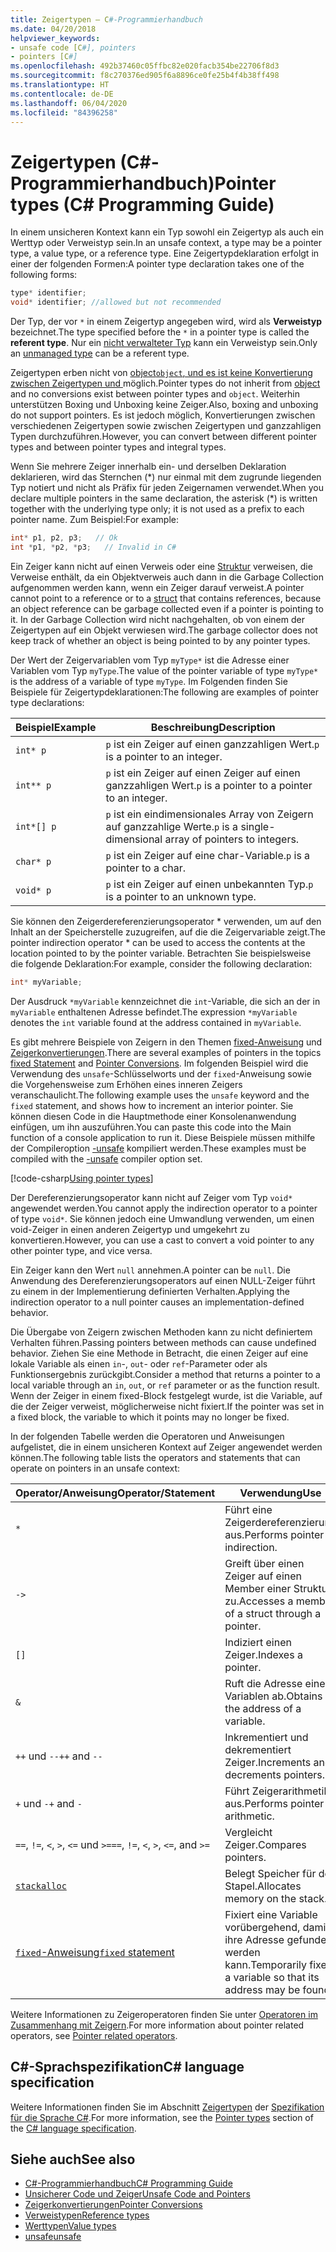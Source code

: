 ```yaml
---
title: Zeigertypen – C#-Programmierhandbuch
ms.date: 04/20/2018
helpviewer_keywords:
- unsafe code [C#], pointers
- pointers [C#]
ms.openlocfilehash: 492b37460c05ffbc82e020facb354be22706f8d3
ms.sourcegitcommit: f8c270376ed905f6a8896ce0fe25b4f4b38ff498
ms.translationtype: HT
ms.contentlocale: de-DE
ms.lasthandoff: 06/04/2020
ms.locfileid: "84396258"
---
```

# <a name="pointer-types-c-programming-guide"></a><span data-ttu-id="8afc4-102">Zeigertypen (C#-Programmierhandbuch)</span><span class="sxs-lookup"><span data-stu-id="8afc4-102">Pointer types (C# Programming Guide)</span></span>

<span data-ttu-id="8afc4-103">In einem unsicheren Kontext kann ein Typ sowohl ein Zeigertyp als auch ein Werttyp oder Verweistyp sein.</span><span class="sxs-lookup"><span data-stu-id="8afc4-103">In an unsafe context, a type may be a pointer type, a value type, or a reference type.</span></span> <span data-ttu-id="8afc4-104">Eine Zeigertypdeklaration erfolgt in einer der folgenden Formen:</span><span class="sxs-lookup"><span data-stu-id="8afc4-104">A pointer type declaration takes one of the following forms:</span></span>

``` csharp
type* identifier;
void* identifier; //allowed but not recommended
```

<span data-ttu-id="8afc4-105">Der Typ, der vor `*` in einem Zeigertyp angegeben wird, wird als **Verweistyp** bezeichnet.</span><span class="sxs-lookup"><span data-stu-id="8afc4-105">The type specified before the `*` in a pointer type is called the **referent type**.</span></span> <span data-ttu-id="8afc4-106">Nur ein [nicht verwalteter Typ](../../language-reference/builtin-types/unmanaged-types.md) kann ein Verweistyp sein.</span><span class="sxs-lookup"><span data-stu-id="8afc4-106">Only an [unmanaged type](../../language-reference/builtin-types/unmanaged-types.md) can be a referent type.</span></span>

<span data-ttu-id="8afc4-107">Zeigertypen erben nicht von [object`object`, und es ist keine Konvertierung zwischen Zeigertypen und ](../../language-reference/builtin-types/reference-types.md) möglich.</span><span class="sxs-lookup"><span data-stu-id="8afc4-107">Pointer types do not inherit from [object](../../language-reference/builtin-types/reference-types.md) and no conversions exist between pointer types and `object`.</span></span> <span data-ttu-id="8afc4-108">Weiterhin unterstützen Boxing und Unboxing keine Zeiger.</span><span class="sxs-lookup"><span data-stu-id="8afc4-108">Also, boxing and unboxing do not support pointers.</span></span> <span data-ttu-id="8afc4-109">Es ist jedoch möglich, Konvertierungen zwischen verschiedenen Zeigertypen sowie zwischen Zeigertypen und ganzzahligen Typen durchzuführen.</span><span class="sxs-lookup"><span data-stu-id="8afc4-109">However, you can convert between different pointer types and between pointer types and integral types.</span></span>

<span data-ttu-id="8afc4-110">Wenn Sie mehrere Zeiger innerhalb ein- und derselben Deklaration deklarieren, wird das Sternchen (\*) nur einmal mit dem zugrunde liegenden Typ notiert und nicht als Präfix für jeden Zeigernamen verwendet.</span><span class="sxs-lookup"><span data-stu-id="8afc4-110">When you declare multiple pointers in the same declaration, the asterisk (\*) is written together with the underlying type only; it is not used as a prefix to each pointer name.</span></span> <span data-ttu-id="8afc4-111">Zum Beispiel:</span><span class="sxs-lookup"><span data-stu-id="8afc4-111">For example:</span></span>

```csharp
int* p1, p2, p3;   // Ok
int *p1, *p2, *p3;   // Invalid in C#
```

<span data-ttu-id="8afc4-112">Ein Zeiger kann nicht auf einen Verweis oder eine [Struktur](../../language-reference/builtin-types/struct.md) verweisen, die Verweise enthält, da ein Objektverweis auch dann in die Garbage Collection aufgenommen werden kann, wenn ein Zeiger darauf verweist.</span><span class="sxs-lookup"><span data-stu-id="8afc4-112">A pointer cannot point to a reference or to a [struct](../../language-reference/builtin-types/struct.md) that contains references, because an object reference can be garbage collected even if a pointer is pointing to it.</span></span> <span data-ttu-id="8afc4-113">In der Garbage Collection wird nicht nachgehalten, ob von einem der Zeigertypen auf ein Objekt verwiesen wird.</span><span class="sxs-lookup"><span data-stu-id="8afc4-113">The garbage collector does not keep track of whether an object is being pointed to by any pointer types.</span></span>

<span data-ttu-id="8afc4-114">Der Wert der Zeigervariablen vom Typ `myType*` ist die Adresse einer Variablen vom Typ `myType`.</span><span class="sxs-lookup"><span data-stu-id="8afc4-114">The value of the pointer variable of type `myType*` is the address of a variable of type `myType`.</span></span> <span data-ttu-id="8afc4-115">Im Folgenden finden Sie Beispiele für Zeigertypdeklarationen:</span><span class="sxs-lookup"><span data-stu-id="8afc4-115">The following are examples of pointer type declarations:</span></span>

|<span data-ttu-id="8afc4-116">Beispiel</span><span class="sxs-lookup"><span data-stu-id="8afc4-116">Example</span></span>|<span data-ttu-id="8afc4-117">Beschreibung</span><span class="sxs-lookup"><span data-stu-id="8afc4-117">Description</span></span>|
|-------------|-----------------|
|`int* p`|<span data-ttu-id="8afc4-118">`p` ist ein Zeiger auf einen ganzzahligen Wert.</span><span class="sxs-lookup"><span data-stu-id="8afc4-118">`p` is a pointer to an integer.</span></span>|
|`int** p`|<span data-ttu-id="8afc4-119">`p` ist ein Zeiger auf einen Zeiger auf einen ganzzahligen Wert.</span><span class="sxs-lookup"><span data-stu-id="8afc4-119">`p` is a pointer to a pointer to an integer.</span></span>|
|`int*[] p`|<span data-ttu-id="8afc4-120">`p` ist ein eindimensionales Array von Zeigern auf ganzzahlige Werte.</span><span class="sxs-lookup"><span data-stu-id="8afc4-120">`p` is a single-dimensional array of pointers to integers.</span></span>|
|`char* p`|<span data-ttu-id="8afc4-121">`p` ist ein Zeiger auf eine char-Variable.</span><span class="sxs-lookup"><span data-stu-id="8afc4-121">`p` is a pointer to a char.</span></span>|
|`void* p`|<span data-ttu-id="8afc4-122">`p` ist ein Zeiger auf einen unbekannten Typ.</span><span class="sxs-lookup"><span data-stu-id="8afc4-122">`p` is a pointer to an unknown type.</span></span>|

<span data-ttu-id="8afc4-123">Sie können den Zeigerdereferenzierungsoperator \* verwenden, um auf den Inhalt an der Speicherstelle zuzugreifen, auf die die Zeigervariable zeigt.</span><span class="sxs-lookup"><span data-stu-id="8afc4-123">The pointer indirection operator \* can be used to access the contents at the location pointed to by the pointer variable.</span></span> <span data-ttu-id="8afc4-124">Betrachten Sie beispielsweise die folgende Deklaration:</span><span class="sxs-lookup"><span data-stu-id="8afc4-124">For example, consider the following declaration:</span></span>

```csharp
int* myVariable;
```

<span data-ttu-id="8afc4-125">Der Ausdruck `*myVariable` kennzeichnet die `int`-Variable, die sich an der in `myVariable` enthaltenen Adresse befindet.</span><span class="sxs-lookup"><span data-stu-id="8afc4-125">The expression `*myVariable` denotes the `int` variable found at the address contained in `myVariable`.</span></span>

<span data-ttu-id="8afc4-126">Es gibt mehrere Beispiele von Zeigern in den Themen [fixed-Anweisung](../../language-reference/keywords/fixed-statement.md) und [Zeigerkonvertierungen](./pointer-conversions.md).</span><span class="sxs-lookup"><span data-stu-id="8afc4-126">There are several examples of pointers in the topics [fixed Statement](../../language-reference/keywords/fixed-statement.md) and [Pointer Conversions](./pointer-conversions.md).</span></span> <span data-ttu-id="8afc4-127">Im folgenden Beispiel wird die Verwendung des `unsafe`-Schlüsselworts und der `fixed`-Anweisung sowie die Vorgehensweise zum Erhöhen eines inneren Zeigers veranschaulicht.</span><span class="sxs-lookup"><span data-stu-id="8afc4-127">The following example uses the `unsafe` keyword and the `fixed` statement, and shows how to increment an interior pointer.</span></span>  <span data-ttu-id="8afc4-128">Sie können diesen Code in die Hauptmethode einer Konsolenanwendung einfügen, um ihn auszuführen.</span><span class="sxs-lookup"><span data-stu-id="8afc4-128">You can paste this code into the Main function of a console application to run it.</span></span> <span data-ttu-id="8afc4-129">Diese Beispiele müssen mithilfe der Compileroption [-unsafe](../../language-reference/compiler-options/unsafe-compiler-option.md) kompiliert werden.</span><span class="sxs-lookup"><span data-stu-id="8afc4-129">These examples must be compiled with the [-unsafe](../../language-reference/compiler-options/unsafe-compiler-option.md) compiler option set.</span></span>

[!code-csharp[Using pointer types](snippets/FixedKeywordExamples.cs#5)]

<span data-ttu-id="8afc4-130">Der Dereferenzierungsoperator kann nicht auf Zeiger vom Typ `void*` angewendet werden.</span><span class="sxs-lookup"><span data-stu-id="8afc4-130">You cannot apply the indirection operator to a pointer of type `void*`.</span></span> <span data-ttu-id="8afc4-131">Sie können jedoch eine Umwandlung verwenden, um einen void-Zeiger in einen anderen Zeigertyp und umgekehrt zu konvertieren.</span><span class="sxs-lookup"><span data-stu-id="8afc4-131">However, you can use a cast to convert a void pointer to any other pointer type, and vice versa.</span></span>

<span data-ttu-id="8afc4-132">Ein Zeiger kann den Wert `null` annehmen.</span><span class="sxs-lookup"><span data-stu-id="8afc4-132">A pointer can be `null`.</span></span> <span data-ttu-id="8afc4-133">Die Anwendung des Dereferenzierungsoperators auf einen NULL-Zeiger führt zu einem in der Implementierung definierten Verhalten.</span><span class="sxs-lookup"><span data-stu-id="8afc4-133">Applying the indirection operator to a null pointer causes an implementation-defined behavior.</span></span>

<span data-ttu-id="8afc4-134">Die Übergabe von Zeigern zwischen Methoden kann zu nicht definiertem Verhalten führen.</span><span class="sxs-lookup"><span data-stu-id="8afc4-134">Passing pointers between methods can cause undefined behavior.</span></span> <span data-ttu-id="8afc4-135">Ziehen Sie eine Methode in Betracht, die einen Zeiger auf eine lokale Variable als einen `in`-, `out`- oder `ref`-Parameter oder als Funktionsergebnis zurückgibt.</span><span class="sxs-lookup"><span data-stu-id="8afc4-135">Consider a method that returns a pointer to a local variable through an `in`, `out`, or `ref` parameter or as the function result.</span></span> <span data-ttu-id="8afc4-136">Wenn der Zeiger in einem fixed-Block festgelegt wurde, ist die Variable, auf die der Zeiger verweist, möglicherweise nicht fixiert.</span><span class="sxs-lookup"><span data-stu-id="8afc4-136">If the pointer was set in a fixed block, the variable to which it points may no longer be fixed.</span></span>

<span data-ttu-id="8afc4-137">In der folgenden Tabelle werden die Operatoren und Anweisungen aufgelistet, die in einem unsicheren Kontext auf Zeiger angewendet werden können.</span><span class="sxs-lookup"><span data-stu-id="8afc4-137">The following table lists the operators and statements that can operate on pointers in an unsafe context:</span></span>

|<span data-ttu-id="8afc4-138">Operator/Anweisung</span><span class="sxs-lookup"><span data-stu-id="8afc4-138">Operator/Statement</span></span>|<span data-ttu-id="8afc4-139">Verwendung</span><span class="sxs-lookup"><span data-stu-id="8afc4-139">Use</span></span>|
|-------------------------|---------|
|`*`|<span data-ttu-id="8afc4-140">Führt eine Zeigerdereferenzierung aus.</span><span class="sxs-lookup"><span data-stu-id="8afc4-140">Performs pointer indirection.</span></span>|
|`->`|<span data-ttu-id="8afc4-141">Greift über einen Zeiger auf einen Member einer Struktur zu.</span><span class="sxs-lookup"><span data-stu-id="8afc4-141">Accesses a member of a struct through a pointer.</span></span>|
|`[]`|<span data-ttu-id="8afc4-142">Indiziert einen Zeiger.</span><span class="sxs-lookup"><span data-stu-id="8afc4-142">Indexes a pointer.</span></span>|
|`&`|<span data-ttu-id="8afc4-143">Ruft die Adresse einer Variablen ab.</span><span class="sxs-lookup"><span data-stu-id="8afc4-143">Obtains the address of a variable.</span></span>|
|<span data-ttu-id="8afc4-144">`++` und `--`</span><span class="sxs-lookup"><span data-stu-id="8afc4-144">`++` and `--`</span></span>|<span data-ttu-id="8afc4-145">Inkrementiert und dekrementiert Zeiger.</span><span class="sxs-lookup"><span data-stu-id="8afc4-145">Increments and decrements pointers.</span></span>|
|<span data-ttu-id="8afc4-146">`+` und `-`</span><span class="sxs-lookup"><span data-stu-id="8afc4-146">`+` and `-`</span></span>|<span data-ttu-id="8afc4-147">Führt Zeigerarithmetik aus.</span><span class="sxs-lookup"><span data-stu-id="8afc4-147">Performs pointer arithmetic.</span></span>|
|<span data-ttu-id="8afc4-148">`==`, `!=`, `<`, `>`, `<=` und `>=`</span><span class="sxs-lookup"><span data-stu-id="8afc4-148">`==`, `!=`, `<`, `>`, `<=`, and `>=`</span></span>|<span data-ttu-id="8afc4-149">Vergleicht Zeiger.</span><span class="sxs-lookup"><span data-stu-id="8afc4-149">Compares pointers.</span></span>|
|[`stackalloc`](../../language-reference/operators/stackalloc.md)|<span data-ttu-id="8afc4-150">Belegt Speicher für den Stapel.</span><span class="sxs-lookup"><span data-stu-id="8afc4-150">Allocates memory on the stack.</span></span>|
|[<span data-ttu-id="8afc4-151">`fixed`-Anweisung</span><span class="sxs-lookup"><span data-stu-id="8afc4-151">`fixed` statement</span></span>](../../language-reference/keywords/fixed-statement.md)|<span data-ttu-id="8afc4-152">Fixiert eine Variable vorübergehend, damit ihre Adresse gefunden werden kann.</span><span class="sxs-lookup"><span data-stu-id="8afc4-152">Temporarily fixes a variable so that its address may be found.</span></span>|

<span data-ttu-id="8afc4-153">Weitere Informationen zu Zeigeroperatoren finden Sie unter [Operatoren im Zusammenhang mit Zeigern](../../language-reference/operators/pointer-related-operators.md).</span><span class="sxs-lookup"><span data-stu-id="8afc4-153">For more information about pointer related operators, see [Pointer related operators](../../language-reference/operators/pointer-related-operators.md).</span></span>

## <a name="c-language-specification"></a><span data-ttu-id="8afc4-154">C#-Sprachspezifikation</span><span class="sxs-lookup"><span data-stu-id="8afc4-154">C# language specification</span></span>

<span data-ttu-id="8afc4-155">Weitere Informationen finden Sie im Abschnitt [Zeigertypen](~/_csharplang/spec/unsafe-code.md#pointer-types) der [Spezifikation für die Sprache C#](~/_csharplang/spec/introduction.md).</span><span class="sxs-lookup"><span data-stu-id="8afc4-155">For more information, see the [Pointer types](~/_csharplang/spec/unsafe-code.md#pointer-types) section of the [C# language specification](~/_csharplang/spec/introduction.md).</span></span>

## <a name="see-also"></a><span data-ttu-id="8afc4-156">Siehe auch</span><span class="sxs-lookup"><span data-stu-id="8afc4-156">See also</span></span>

- [<span data-ttu-id="8afc4-157">C#-Programmierhandbuch</span><span class="sxs-lookup"><span data-stu-id="8afc4-157">C# Programming Guide</span></span>](../index.md)
- [<span data-ttu-id="8afc4-158">Unsicherer Code und Zeiger</span><span class="sxs-lookup"><span data-stu-id="8afc4-158">Unsafe Code and Pointers</span></span>](index.md)
- [<span data-ttu-id="8afc4-159">Zeigerkonvertierungen</span><span class="sxs-lookup"><span data-stu-id="8afc4-159">Pointer Conversions</span></span>](pointer-conversions.md)
- [<span data-ttu-id="8afc4-160">Verweistypen</span><span class="sxs-lookup"><span data-stu-id="8afc4-160">Reference types</span></span>](../../language-reference/keywords/reference-types.md)
- [<span data-ttu-id="8afc4-161">Werttypen</span><span class="sxs-lookup"><span data-stu-id="8afc4-161">Value types</span></span>](../../language-reference/builtin-types/value-types.md)
- [<span data-ttu-id="8afc4-162">unsafe</span><span class="sxs-lookup"><span data-stu-id="8afc4-162">unsafe</span></span>](../../language-reference/keywords/unsafe.md)
